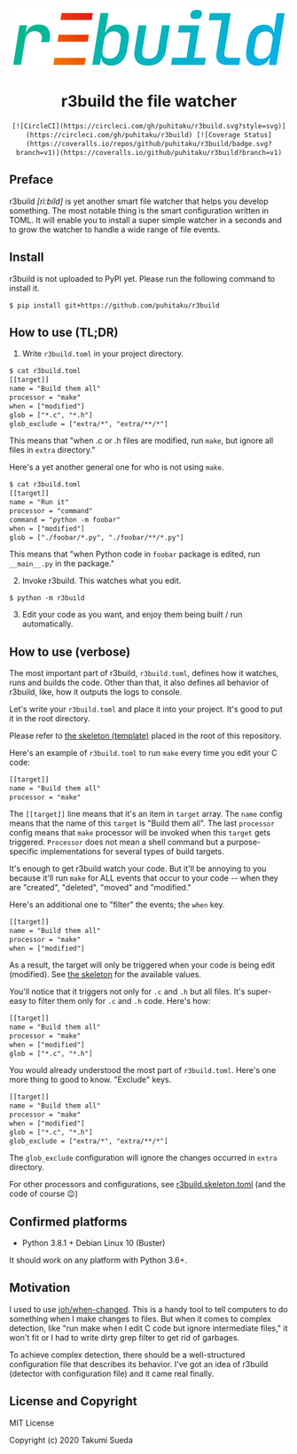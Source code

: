 <div align="center">
    <p><img width=500px src="./r3build.svg" alt="r3build logo"></p>
    <h1>r3build the file watcher</h1>

    [![CircleCI](https://circleci.com/gh/puhitaku/r3build.svg?style=svg)](https://circleci.com/gh/puhitaku/r3build) [![Coverage Status](https://coveralls.io/repos/github/puhitaku/r3build/badge.svg?branch=v1)](https://coveralls.io/github/puhitaku/r3build?branch=v1)
</div>


Preface
-------

r3build _[rìːbíld]_ is yet another smart file watcher that helps you develop something.
The most notable thing is the smart configuration written in TOML. It will enable you to install a
super simple watcher in a seconds and to grow the watcher to handle a wide range of file events.


Install
-------

r3build is not uploaded to PyPI yet. Please run the following command to install it.

```
$ pip install git+https://github.com/puhitaku/r3build
```


How to use (TL;DR)
------------------

1. Write `r3build.toml` in your project directory.

```
$ cat r3build.toml
[[target]]
name = "Build them all"
processor = "make"
when = ["modified"]
glob = ["*.c", "*.h"]
glob_exclude = ["extra/*", "extra/**/*"]
```

This means that "when .c or .h files are modified, run `make`, but ignore all files in `extra` directory."

Here's a yet another general one for who is not using `make`.

```
$ cat r3build.toml
[[target]]
name = "Run it"
processor = "command"
command = "python -m foobar"
when = ["modified"]
glob = ["./foobar/*.py", "./foobar/**/*.py"]
```

This means that "when Python code in `foobar` package is edited, run `__main__.py` in the package."

2. Invoke r3build. This watches what you edit.

```
$ python -m r3build
```

3. Edit your code as you want, and enjoy them being built / run automatically.


How to use (verbose)
--------------------

The most important part of r3build, `r3build.toml`, defines how it watches, runs and builds the code.
Other than that, it also defines all behavior of r3build, like, how it outputs the logs to console.

Let's write your `r3build.toml` and place it into your project. It's good to put it in the root directory.

Please refer to [the skeleton (template)](r3build.skeleton.toml) placed in the root of this repository.

Here's an example of `r3build.toml` to run `make` every time you edit your C code:

```
[[target]]
name = "Build them all"
processor = "make"
```

The `[[target]]` line means that it's an item in `target` array. The `name` config means that the name of this `target` is "Build them all". The last `processor` config means that `make` processor will be invoked when this `target` gets triggered. `Processor` does not mean a shell command but a purpose-specific implementations for several types of build targets.

It's enough to get r3build watch your code. But it'll be annoying to you because it'll run `make` for ALL events
that occur to your code -- when they are "created", "deleted", "moved" and "modified."

Here's an additional one to "filter" the events; the `when` key.

```
[[target]]
name = "Build them all"
processor = "make"
when = ["modified"]
```

As a result, the target will only be triggered when your code is being edit (modified).
See [the skeleton](r3build.skeleton.toml) for the available values.

You'll notice that it triggers not only for `.c` and `.h` but all files.
It's super-easy to filter them only for `.c` and `.h` code. Here's how:

```
[[target]]
name = "Build them all"
processor = "make"
when = ["modified"]
glob = ["*.c", "*.h"]
```

You would already understood the most part of `r3build.toml`.
Here's one more thing to good to know. "Exclude" keys.

```
[[target]]
name = "Build them all"
processor = "make"
when = ["modified"]
glob = ["*.c", "*.h"]
glob_exclude = ["extra/*", "extra/**/*"]
```

The `glob_exclude` configuration will ignore the changes occurred in `extra` directory.

For other processors and configurations, see [r3build.skeleton.toml](r3build.skeleton.toml) (and the code of course :wink:)


Confirmed platforms
-------------------

 - Python 3.8.1 + Debian Linux 10 (Buster)

It should work on any platform with Python 3.6+.


Motivation
----------

I used to use [joh/when-changed](https://github.com/joh/when-changed). This is a handy tool to tell computers to do something when I make changes to files. But when it comes to complex detection, like "run make when I edit C code but ignore intermediate files," it won't fit or I had to write dirty grep filter to get rid of garbages.

To achieve complex detection, there should be a well-structured configuration file that describes its behavior. I've got an idea of r3build (detector with configuration file) and it came real finally.


License and Copyright
---------------------

MIT License

Copyright (c) 2020 Takumi Sueda


